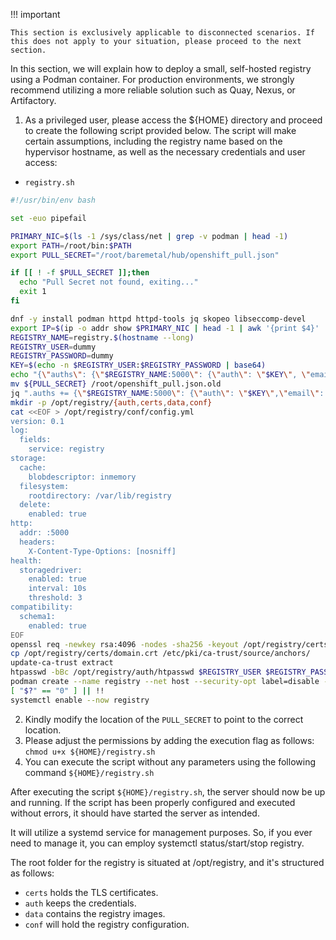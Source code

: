 !!! important

    This section is exclusively applicable to disconnected scenarios. If this does not apply to your situation, please proceed to the next section.

In this section, we will explain how to deploy a small, self-hosted registry using a Podman container. For production environments, we strongly recommend utilizing a more reliable solution such as Quay, Nexus, or Artifactory.

1. As a privileged user, please access the ${HOME} directory and proceed to create the following script provided below. The script will make certain assumptions, including the registry name based on the hypervisor hostname, as well as the necessary credentials and user access:

- `registry.sh`
```bash
#!/usr/bin/env bash

set -euo pipefail

PRIMARY_NIC=$(ls -1 /sys/class/net | grep -v podman | head -1)
export PATH=/root/bin:$PATH
export PULL_SECRET="/root/baremetal/hub/openshift_pull.json"

if [[ ! -f $PULL_SECRET ]];then
  echo "Pull Secret not found, exiting..."
  exit 1
fi

dnf -y install podman httpd httpd-tools jq skopeo libseccomp-devel
export IP=$(ip -o addr show $PRIMARY_NIC | head -1 | awk '{print $4}' | cut -d'/' -f1)
REGISTRY_NAME=registry.$(hostname --long)
REGISTRY_USER=dummy
REGISTRY_PASSWORD=dummy
KEY=$(echo -n $REGISTRY_USER:$REGISTRY_PASSWORD | base64)
echo "{\"auths\": {\"$REGISTRY_NAME:5000\": {\"auth\": \"$KEY\", \"email\": \"sample-email@domain.ltd\"}}}" > /root/disconnected_pull.json
mv ${PULL_SECRET} /root/openshift_pull.json.old
jq ".auths += {\"$REGISTRY_NAME:5000\": {\"auth\": \"$KEY\",\"email\": \"sample-email@domain.ltd\"}}" < /root/openshift_pull.json.old > $PULL_SECRET
mkdir -p /opt/registry/{auth,certs,data,conf}
cat <<EOF > /opt/registry/conf/config.yml
version: 0.1
log:
  fields:
    service: registry
storage:
  cache:
    blobdescriptor: inmemory
  filesystem:
    rootdirectory: /var/lib/registry
  delete:
    enabled: true
http:
  addr: :5000
  headers:
    X-Content-Type-Options: [nosniff]
health:
  storagedriver:
    enabled: true
    interval: 10s
    threshold: 3
compatibility:
  schema1:
    enabled: true
EOF
openssl req -newkey rsa:4096 -nodes -sha256 -keyout /opt/registry/certs/domain.key -x509 -days 3650 -out /opt/registry/certs/domain.crt -subj "/C=US/ST=Madrid/L=San Bernardo/O=Karmalabs/OU=Guitar/CN=$REGISTRY_NAME" -addext "subjectAltName=DNS:$REGISTRY_NAME"
cp /opt/registry/certs/domain.crt /etc/pki/ca-trust/source/anchors/
update-ca-trust extract
htpasswd -bBc /opt/registry/auth/htpasswd $REGISTRY_USER $REGISTRY_PASSWORD
podman create --name registry --net host --security-opt label=disable --replace -v /opt/registry/data:/var/lib/registry:z -v /opt/registry/auth:/auth:z -v /opt/registry/conf/config.yml:/etc/docker/registry/config.yml -e "REGISTRY_AUTH=htpasswd" -e "REGISTRY_AUTH_HTPASSWD_REALM=Registry" -e "REGISTRY_HTTP_SECRET=ALongRandomSecretForRegistry" -e REGISTRY_AUTH_HTPASSWD_PATH=/auth/htpasswd -v /opt/registry/certs:/certs:z -e REGISTRY_HTTP_TLS_CERTIFICATE=/certs/domain.crt -e REGISTRY_HTTP_TLS_KEY=/certs/domain.key docker.io/library/registry:latest
[ "$?" == "0" ] || !!
systemctl enable --now registry
```

2. Kindly modify the location of the `PULL_SECRET` to point to the correct location.
3. Please adjust the permissions by adding the execution flag as follows: `chmod u+x ${HOME}/registry.sh`
4. You can execute the script without any parameters using the following command `${HOME}/registry.sh`

After executing the script `${HOME}/registry.sh`, the server should now be up and running. If the script has been properly configured and executed without errors, it should have started the server as intended.

It will utilize a systemd service for management purposes. So, if you ever need to manage it, you can employ systemctl status/start/stop registry.

The root folder for the registry is situated at /opt/registry, and it's structured as follows:

- `certs` holds the TLS certificates.
- `auth` keeps the credentials.
- `data` contains the registry images.
- `conf` will hold the registry configuration.